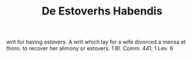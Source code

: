 ---
title: De Estoverhs Habendis
letter: D
permalink: "/definitions/bld-de-estoverhs-habendis.html"
body: writ for having estovers. A writ which lay for a wife divorced a mensa et thoro.
  to recover her alimony or estovers. 1 Bl. Comm. 441; 1 Lev. 6
published_at: '2018-07-07'
source: Black's Law Dictionary 2nd Ed (1910)
layout: post
---